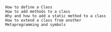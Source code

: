     How to define a Class
    How to add methods to a class
    Why and how to add a static method to a class
    How to extend a class from another
    Metaprogramming and symbols

